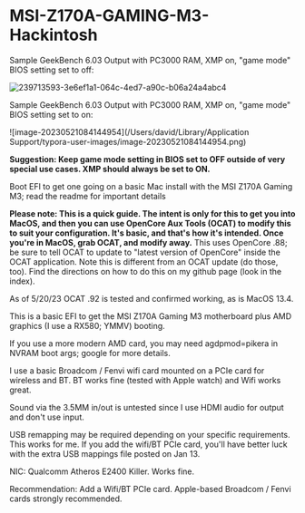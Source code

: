 # MSI-Z170A-GAMING-M3-Hackintosh
Sample GeekBench 6.03 Output with PC3000 RAM, XMP on, "game mode" BIOS setting set to off:

![239713593-3e6ef1a1-064c-4ed7-a90c-b06a24a4abc4](https://user-images.githubusercontent.com/4536776/239713593-3e6ef1a1-064c-4ed7-a90c-b06a24a4abc4.png)

Sample GeekBench 6.03 Output with PC3000 RAM, XMP on, "game mode" BIOS setting set to on: 

![image-20230521084144954](/Users/david/Library/Application Support/typora-user-images/image-20230521084144954.png)

**Suggestion:  Keep game mode setting in BIOS set to OFF outside of very special use cases.  XMP should always be set to ON.**

Boot EFI to get one going on a basic Mac install with the MSI Z170A Gaming M3; read the readme for important details

**Please note:  This is a quick guide.  The intent is only for this to get you into MacOS, and then you can use OpenCore Aux Tools (OCAT) to modify this to suit your configuration.  It's basic, and that's how it's intended.  Once you're in MacOS, grab OCAT, and modify away.**  This uses OpenCore .88; be sure to tell OCAT to update to "latest version of OpenCore" inside the OCAT application.  Note this is different from an OCAT update (do those, too).  Find the directions on how to do this on my github page (look in the index).  

As of 5/20/23 OCAT .92 is tested and confirmed working, as is MacOS 13.4.  

This is a basic EFI to get the MSI Z170A Gaming M3 motherboard plus AMD graphics (I use a RX580; YMMV) booting.

If you use a more modern AMD card, you may need agdpmod=pikera in NVRAM boot args; google for more details. 

I use a basic Broadcom / Fenvi wifi card mounted on a PCIe card for wireless and BT.  BT works fine (tested with Apple watch) and Wifi works great.  

Sound via the 3.5MM in/out is untested since I use HDMI audio for output and don't use input.  

USB remapping may be required depending on your specific requirements.  This works for me.  If you add the wifi/BT PCIe card, you'll have better luck with the extra USB mappings file posted on Jan 13. 

NIC:  Qualcomm Atheros E2400 Killer.  Works fine. 

Recommendation:  Add a Wifi/BT PCIe card.  Apple-based Broadcom / Fenvi cards strongly recommended.  

